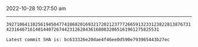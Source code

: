 2022-10-28 10:27:50 am

---

`39271064110256194504774186820169321720212377726659132331238228138767314231646716140144072674423126284361680832065161961275825531`

`Latest commit SHA is: bc633326e20dae4f46ee0d590e793965443b27ec `
